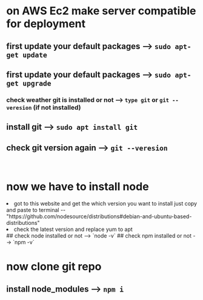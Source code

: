 
<br/>
<h1>on AWS Ec2 make server compatible for deployment</h1>

## first update your default packages --> `sudo apt-get update`
## first update your default packages --> `sudo apt-get upgrade`
### check weather git is installed or not --> `type git` or `git --veresion` (if not installed)
## install git --> `sudo apt install git`
## check git version again --> `git --veresion`

<br/>
<h1>now we have to install node</h1>

<li>got to this website and get the which version you want to install just copy and paste to terminal -- "https://github.com/nodesource/distributions#debian-and-ubuntu-based-distributions"</li>
<li>check the latest version and replace yum to apt</li>
## check node installed or not --> `node -v`
## check npm installed or not --> `npm -v`

<br/>
<h1>now clone git repo</h1>

## install node_modules --> `npm i`
